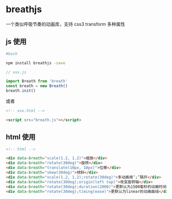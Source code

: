 # breathjs

一个类似呼吸节奏的动画库，支持 css3 transform 多种属性

## js 使用

```bash
#bash

npm install breathjs -save
```

```js
// xxx.js

import Breath from 'breath'
const breath = new Breath()
breath.init()
```

或者

```html
<!-- xxx.html -->

<script src="breath.js"></script>
```

## html 使用

```html
<!-- html -->

<div data-breath="scale(1.2, 1.2)">缩放</div>
<div data-breath="rotate(30deg)">旋转</div>
<div data-breath="translate(10px, 10px)">位移</div>
<div data-breath="skew(30deg)">倾斜</div>
<div data-breath="scale(1.2, 1.2);rotate(30deg)">多动画用‘;’隔开</div>
<div data-breath="rotate(30deg);origin(left top)">改变旋转轴</div>
<div data-breath="rotate(30deg);duration(2000)">更默认为1500毫秒的动画时间</div>
<div data-breath="rotate(30deg);timing(ease)">更默认为linear的动画曲线</div>
```
